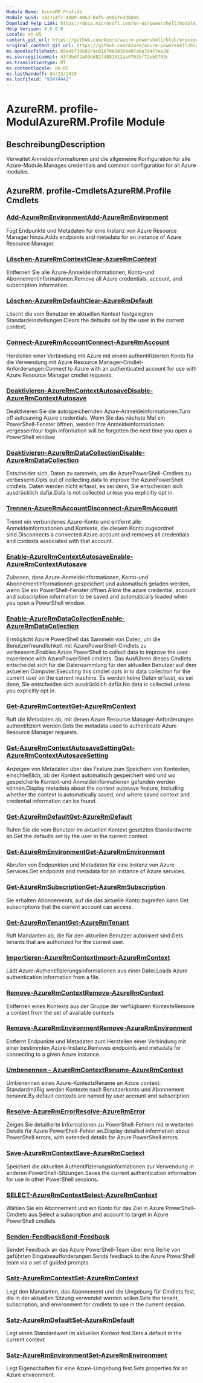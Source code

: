```yaml
---
Module Name: AzureRM.Profile
Module Guid: 342714fc-4009-4863-8afb-a9067e3db04b
Download Help Link: https://docs.microsoft.com/en-us/powershell/module/azurerm.profile
Help Version: 4.6.0.0
Locale: en-US
content_git_url: https://github.com/Azure/azure-powershell/blob/preview/src/ResourceManager/Profile/Commands.Profile/help/AzureRM.Profile.md
original_content_git_url: https://github.com/Azure/azure-powershell/blob/preview/src/ResourceManager/Profile/Commands.Profile/help/AzureRM.Profile.md
ms.openlocfilehash: b9aa5f188d2c4c0167068d304487a0a7d4c7ea2d
ms.sourcegitcommit: 43f4bdf2a59dd82fd881512aa9761bf72eb5703c
ms.translationtype: MT
ms.contentlocale: de-DE
ms.lasthandoff: 04/23/2019
ms.locfileid: "93474442"
---
```

# <span data-ttu-id="7fb4a-101">AzureRM. profile-Modul</span><span class="sxs-lookup"><span data-stu-id="7fb4a-101">AzureRM.Profile Module</span></span>
## <span data-ttu-id="7fb4a-102">Beschreibung</span><span class="sxs-lookup"><span data-stu-id="7fb4a-102">Description</span></span>
<span data-ttu-id="7fb4a-103">Verwaltet Anmeldeinformationen und die allgemeine Konfiguration für alle Azure-Module.</span><span class="sxs-lookup"><span data-stu-id="7fb4a-103">Manages credentials and common configuration for all Azure modules.</span></span>

## <span data-ttu-id="7fb4a-104">AzureRM. profile-Cmdlets</span><span class="sxs-lookup"><span data-stu-id="7fb4a-104">AzureRM.Profile Cmdlets</span></span>
### [<span data-ttu-id="7fb4a-105">Add-AzureRmEnvironment</span><span class="sxs-lookup"><span data-stu-id="7fb4a-105">Add-AzureRmEnvironment</span></span>](Add-AzureRmEnvironment.md)
<span data-ttu-id="7fb4a-106">Fügt Endpunkte und Metadaten für eine Instanz von Azure Resource Manager hinzu.</span><span class="sxs-lookup"><span data-stu-id="7fb4a-106">Adds endpoints and metadata for an instance of Azure Resource Manager.</span></span>

### [<span data-ttu-id="7fb4a-107">Löschen-AzureRmContext</span><span class="sxs-lookup"><span data-stu-id="7fb4a-107">Clear-AzureRmContext</span></span>](Clear-AzureRmContext.md)
<span data-ttu-id="7fb4a-108">Entfernen Sie alle Azure-Anmeldeinformationen, Konto-und Abonnementinformationen.</span><span class="sxs-lookup"><span data-stu-id="7fb4a-108">Remove all Azure credentials, account, and subscription information.</span></span>

### [<span data-ttu-id="7fb4a-109">Löschen-AzureRmDefault</span><span class="sxs-lookup"><span data-stu-id="7fb4a-109">Clear-AzureRmDefault</span></span>](Clear-AzureRmDefault.md)
<span data-ttu-id="7fb4a-110">Löscht die vom Benutzer im aktuellen Kontext festgelegten Standardeinstellungen.</span><span class="sxs-lookup"><span data-stu-id="7fb4a-110">Clears the defaults set by the user in the current context.</span></span>

### [<span data-ttu-id="7fb4a-111">Connect-AzureRmAccount</span><span class="sxs-lookup"><span data-stu-id="7fb4a-111">Connect-AzureRmAccount</span></span>](Connect-AzureRmAccount.md)
<span data-ttu-id="7fb4a-112">Herstellen einer Verbindung mit Azure mit einem authentifizierten Konto für die Verwendung mit Azure Resource Manager-Cmdlet-Anforderungen.</span><span class="sxs-lookup"><span data-stu-id="7fb4a-112">Connect to Azure with an authenticated account for use with Azure Resource Manager cmdlet requests.</span></span>

### [<span data-ttu-id="7fb4a-113">Deaktivieren-AzureRmContextAutosave</span><span class="sxs-lookup"><span data-stu-id="7fb4a-113">Disable-AzureRmContextAutosave</span></span>](Disable-AzureRmContextAutosave.md)
<span data-ttu-id="7fb4a-114">Deaktivieren Sie die autospeichernden Azure-Anmeldeinformationen.</span><span class="sxs-lookup"><span data-stu-id="7fb4a-114">Turn off autosaving Azure credentials.</span></span>  <span data-ttu-id="7fb4a-115">Wenn Sie das nächste Mal ein PowerShell-Fenster öffnen, werden Ihre Anmeldeinformationen vergessen</span><span class="sxs-lookup"><span data-stu-id="7fb4a-115">Your login information will be forgotten the next time you open a PowerShell window</span></span>

### [<span data-ttu-id="7fb4a-116">Deaktivieren-AzureRmDataCollection</span><span class="sxs-lookup"><span data-stu-id="7fb4a-116">Disable-AzureRmDataCollection</span></span>](Disable-AzureRmDataCollection.md)
<span data-ttu-id="7fb4a-117">Entscheidet sich, Daten zu sammeln, um die AzurePowerShell-Cmdlets zu verbessern.</span><span class="sxs-lookup"><span data-stu-id="7fb4a-117">Opts out of collecting data to improve the AzurePowerShell cmdlets.</span></span> <span data-ttu-id="7fb4a-118">Daten werden nicht erfasst, es sei denn, Sie entscheiden sich ausdrücklich dafür.</span><span class="sxs-lookup"><span data-stu-id="7fb4a-118">Data is not collected unless you explicitly opt in.</span></span>

### [<span data-ttu-id="7fb4a-119">Trennen-AzureRmAccount</span><span class="sxs-lookup"><span data-stu-id="7fb4a-119">Disconnect-AzureRmAccount</span></span>](Disconnect-AzureRmAccount.md)
<span data-ttu-id="7fb4a-120">Trennt ein verbundenes Azure-Konto und entfernt alle Anmeldeinformationen und Kontexte, die diesem Konto zugeordnet sind.</span><span class="sxs-lookup"><span data-stu-id="7fb4a-120">Disconnects a connected Azure account and removes all credentials and contexts associated with that account.</span></span>

### [<span data-ttu-id="7fb4a-121">Enable-AzureRmContextAutosave</span><span class="sxs-lookup"><span data-stu-id="7fb4a-121">Enable-AzureRmContextAutosave</span></span>](Enable-AzureRmContextAutosave.md)
<span data-ttu-id="7fb4a-122">Zulassen, dass Azure-Anmeldeinformationen, Konto-und Abonnementinformationen gespeichert und automatisch geladen werden, wenn Sie ein PowerShell-Fenster öffnen.</span><span class="sxs-lookup"><span data-stu-id="7fb4a-122">Allow the azure credential, account and subscription information to be saved and automatically loaded when you open a PowerShell window.</span></span> 

### [<span data-ttu-id="7fb4a-123">Enable-AzureRmDataCollection</span><span class="sxs-lookup"><span data-stu-id="7fb4a-123">Enable-AzureRmDataCollection</span></span>](Enable-AzureRmDataCollection.md)
<span data-ttu-id="7fb4a-124">Ermöglicht Azure PowerShell das Sammeln von Daten, um die Benutzerfreundlichkeit mit AzurePowerShell-Cmdlets zu verbessern.</span><span class="sxs-lookup"><span data-stu-id="7fb4a-124">Enables Azure PowerShell to collect data to improve the user experience with AzurePowerShell cmdlets.</span></span>
<span data-ttu-id="7fb4a-125">Das Ausführen dieses Cmdlets entscheidet sich für die Datensammlung für den aktuellen Benutzer auf dem aktuellen Computer.</span><span class="sxs-lookup"><span data-stu-id="7fb4a-125">Executing this cmdlet opts in to data collection for the current user on the current machine.</span></span>
<span data-ttu-id="7fb4a-126">Es werden keine Daten erfasst, es sei denn, Sie entscheiden sich ausdrücklich dafür.</span><span class="sxs-lookup"><span data-stu-id="7fb4a-126">No data is collected unless you explicitly opt in.</span></span>

### [<span data-ttu-id="7fb4a-127">Get-AzureRmContext</span><span class="sxs-lookup"><span data-stu-id="7fb4a-127">Get-AzureRmContext</span></span>](Get-AzureRmContext.md)
<span data-ttu-id="7fb4a-128">Ruft die Metadaten ab, mit denen Azure Resource Manager-Anforderungen authentifiziert werden.</span><span class="sxs-lookup"><span data-stu-id="7fb4a-128">Gets the metadata used to authenticate Azure Resource Manager requests.</span></span>

### [<span data-ttu-id="7fb4a-129">Get-AzureRmContextAutosaveSetting</span><span class="sxs-lookup"><span data-stu-id="7fb4a-129">Get-AzureRmContextAutosaveSetting</span></span>](Get-AzureRmContextAutosaveSetting.md)
<span data-ttu-id="7fb4a-130">Anzeigen von Metadaten über das Feature zum Speichern von Kontexten, einschließlich, ob der Kontext automatisch gespeichert wird und wo gespeicherte Kontext-und Anmeldeinformationen gefunden werden können.</span><span class="sxs-lookup"><span data-stu-id="7fb4a-130">Display metadata about the context autosave feature, including whether the context is automatically saved, and where saved context and credential information can be found.</span></span>

### [<span data-ttu-id="7fb4a-131">Get-AzureRmDefault</span><span class="sxs-lookup"><span data-stu-id="7fb4a-131">Get-AzureRmDefault</span></span>](Get-AzureRmDefault.md)
<span data-ttu-id="7fb4a-132">Rufen Sie die vom Benutzer im aktuellen Kontext gesetzten Standardwerte ab.</span><span class="sxs-lookup"><span data-stu-id="7fb4a-132">Get the defaults set by the user in the current context.</span></span>

### [<span data-ttu-id="7fb4a-133">Get-AzureRmEnvironment</span><span class="sxs-lookup"><span data-stu-id="7fb4a-133">Get-AzureRmEnvironment</span></span>](Get-AzureRmEnvironment.md)
<span data-ttu-id="7fb4a-134">Abrufen von Endpunkten und Metadaten für eine Instanz von Azure Services.</span><span class="sxs-lookup"><span data-stu-id="7fb4a-134">Get endpoints and metadata for an instance of Azure services.</span></span>

### [<span data-ttu-id="7fb4a-135">Get-AzureRmSubscription</span><span class="sxs-lookup"><span data-stu-id="7fb4a-135">Get-AzureRmSubscription</span></span>](Get-AzureRmSubscription.md)
<span data-ttu-id="7fb4a-136">Sie erhalten Abonnements, auf die das aktuelle Konto zugreifen kann.</span><span class="sxs-lookup"><span data-stu-id="7fb4a-136">Get subscriptions that the current account can access.</span></span>

### [<span data-ttu-id="7fb4a-137">Get-AzureRmTenant</span><span class="sxs-lookup"><span data-stu-id="7fb4a-137">Get-AzureRmTenant</span></span>](Get-AzureRmTenant.md)
<span data-ttu-id="7fb4a-138">Ruft Mandanten ab, die für den aktuellen Benutzer autorisiert sind.</span><span class="sxs-lookup"><span data-stu-id="7fb4a-138">Gets tenants that are authorized for the current user.</span></span>

### [<span data-ttu-id="7fb4a-139">Importieren-AzureRmContext</span><span class="sxs-lookup"><span data-stu-id="7fb4a-139">Import-AzureRmContext</span></span>](Import-AzureRmContext.md)
<span data-ttu-id="7fb4a-140">Lädt Azure-Authentifizierungsinformationen aus einer Datei.</span><span class="sxs-lookup"><span data-stu-id="7fb4a-140">Loads Azure authentication information from a file.</span></span>

### [<span data-ttu-id="7fb4a-141">Remove-AzureRmContext</span><span class="sxs-lookup"><span data-stu-id="7fb4a-141">Remove-AzureRmContext</span></span>](Remove-AzureRmContext.md)
<span data-ttu-id="7fb4a-142">Entfernen eines Kontexts aus der Gruppe der verfügbaren Kontexte</span><span class="sxs-lookup"><span data-stu-id="7fb4a-142">Remove a context from the set of available contexts</span></span>

### [<span data-ttu-id="7fb4a-143">Remove-AzureRmEnvironment</span><span class="sxs-lookup"><span data-stu-id="7fb4a-143">Remove-AzureRmEnvironment</span></span>](Remove-AzureRmEnvironment.md)
<span data-ttu-id="7fb4a-144">Entfernt Endpunkte und Metadaten zum Herstellen einer Verbindung mit einer bestimmten Azure-Instanz.</span><span class="sxs-lookup"><span data-stu-id="7fb4a-144">Removes endpoints and metadata for connecting to a given Azure instance.</span></span>

### [<span data-ttu-id="7fb4a-145">Umbenennen – AzureRmContext</span><span class="sxs-lookup"><span data-stu-id="7fb4a-145">Rename-AzureRmContext</span></span>](Rename-AzureRmContext.md)
<span data-ttu-id="7fb4a-146">Umbenennen eines Azure-Kontexts</span><span class="sxs-lookup"><span data-stu-id="7fb4a-146">Rename an Azure context.</span></span>  <span data-ttu-id="7fb4a-147">Standardmäßig werden Kontexte nach Benutzerkonto und Abonnement benannt.</span><span class="sxs-lookup"><span data-stu-id="7fb4a-147">By default contexts are named by user account and subscription.</span></span>

### [<span data-ttu-id="7fb4a-148">Resolve-AzureRmError</span><span class="sxs-lookup"><span data-stu-id="7fb4a-148">Resolve-AzureRmError</span></span>](Resolve-AzureRmError.md)
<span data-ttu-id="7fb4a-149">Zeigen Sie detaillierte Informationen zu PowerShell-Fehlern mit erweiterten Details für Azure PowerShell-Fehler an.</span><span class="sxs-lookup"><span data-stu-id="7fb4a-149">Display detailed information about PowerShell errors, with extended details for Azure PowerShell errors.</span></span>

### [<span data-ttu-id="7fb4a-150">Save-AzureRmContext</span><span class="sxs-lookup"><span data-stu-id="7fb4a-150">Save-AzureRmContext</span></span>](Save-AzureRmContext.md)
<span data-ttu-id="7fb4a-151">Speichert die aktuellen Authentifizierungsinformationen zur Verwendung in anderen PowerShell-Sitzungen.</span><span class="sxs-lookup"><span data-stu-id="7fb4a-151">Saves the current authentication information for use in other PowerShell sessions.</span></span>

### [<span data-ttu-id="7fb4a-152">SELECT-AzureRmContext</span><span class="sxs-lookup"><span data-stu-id="7fb4a-152">Select-AzureRmContext</span></span>](Select-AzureRmContext.md)
<span data-ttu-id="7fb4a-153">Wählen Sie ein Abonnement und ein Konto für das Ziel in Azure PowerShell-Cmdlets aus.</span><span class="sxs-lookup"><span data-stu-id="7fb4a-153">Select a subscription and account to target in Azure PowerShell cmdlets</span></span>

### [<span data-ttu-id="7fb4a-154">Senden-Feedback</span><span class="sxs-lookup"><span data-stu-id="7fb4a-154">Send-Feedback</span></span>](Send-Feedback.md)
<span data-ttu-id="7fb4a-155">Sendet Feedback an das Azure PowerShell-Team über eine Reihe von geführten Eingabeaufforderungen.</span><span class="sxs-lookup"><span data-stu-id="7fb4a-155">Sends feedback to the Azure PowerShell team via a set of guided prompts.</span></span>

### [<span data-ttu-id="7fb4a-156">Satz-AzureRmContext</span><span class="sxs-lookup"><span data-stu-id="7fb4a-156">Set-AzureRmContext</span></span>](Set-AzureRmContext.md)
<span data-ttu-id="7fb4a-157">Legt den Mandanten, das Abonnement und die Umgebung für Cmdlets fest, die in der aktuellen Sitzung verwendet werden sollen.</span><span class="sxs-lookup"><span data-stu-id="7fb4a-157">Sets the tenant, subscription, and environment for cmdlets to use in the current session.</span></span>

### [<span data-ttu-id="7fb4a-158">Satz-AzureRmDefault</span><span class="sxs-lookup"><span data-stu-id="7fb4a-158">Set-AzureRmDefault</span></span>](Set-AzureRmDefault.md)
<span data-ttu-id="7fb4a-159">Legt einen Standardwert im aktuellen Kontext fest.</span><span class="sxs-lookup"><span data-stu-id="7fb4a-159">Sets a default in the current context</span></span>

### [<span data-ttu-id="7fb4a-160">Satz-AzureRmEnvironment</span><span class="sxs-lookup"><span data-stu-id="7fb4a-160">Set-AzureRmEnvironment</span></span>](Set-AzureRmEnvironment.md)
<span data-ttu-id="7fb4a-161">Legt Eigenschaften für eine Azure-Umgebung fest.</span><span class="sxs-lookup"><span data-stu-id="7fb4a-161">Sets properties for an Azure environment.</span></span>

